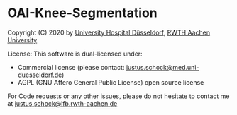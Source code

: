 # OAI-Knee-Segmentation

Copyright (C) 2020 by [University Hospital Düsseldorf](https://www.uniklinik-duesseldorf.de), [RWTH Aachen University](https://rwth-aachen.de)

License:
This software is dual-licensed under:
- Commercial license (please contact: justus.schock@med.uni-duesseldorf.de)
- AGPL (GNU Affero General Public License) open source license

For Code requests or any other issues, please do not hesitate to contact me at justus.schock@lfb.rwth-aachen.de
